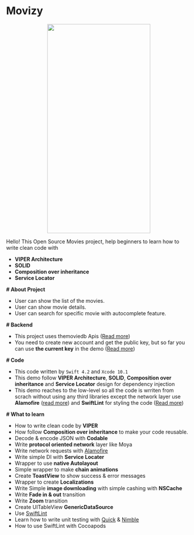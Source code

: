 # Movizy

<p align="center">
    <img src="https://github.com/deda9/Movizy/blob/master/GIF_Image.gif" height="568" width="280">
</p>



Hello!
This Open Source Movies project, help beginners to learn how to write clean code with 
* **VIPER Architecture**
* **SOLID**
* **Composition over inheritance** 
* **Service Locator** 

**# About Project**
- User can show the list of the movies.
- User can show movie details.
- User can search for specific movie with autocomplete feature.

**# Backend** 
- This project uses themoviedb Apis ([Read more](https://developers.themoviedb.org/3/getting-started/introduction))
- You need to create new account and get the public key, but so far you can use **the current key** in the demo ([Read more](https://www.themoviedb.org/settings/api))

**# Code**
- This code written by `Swift 4.2` and `Xcode 10.1`
- This demo follow **VIPER Architecture**, **SOLID**, **Composition over inheritance** and **Service Locator** design for dependency injection
- This demo reaches to the low-level so all the code is wrriten from scrach without using any third libraries except the network layer use **Alamofire** ([read more](https://github.com/Alamofire/Alamofire)) and **SwiftLint** for styling the code ([Read more](https://github.com/realm/SwiftLint))


**# What to learn**
- How to write clean code by **VIPER**
- How follow **Composition over inheritance** to make your code reusable.
- Decode & encode JSON with **Codable**
- Write **protocol oriented network** layer like Moya
- Write network requests with [Alamofire](https://github.com/Alamofire/Alamofire)
- Write simple DI with **Service Locater**
- Wrapper to use **native Autolayout**
- Simple wrapper to make **chain animations**
- Create **ToastView** to show success & error messages
- Wrapper to create **Localizations**
- Write Simple **image downloading** with simple cashing with **NSCache**
- Write **Fade in & out** transition
- Write **Zoom** transition
- Create UITableView **GenericDataSource**
- Use [SwiftLint](https://github.com/realm/SwiftLint)
- Learn how to write unit testing with [Quick](https://github.com/Quick/Quick) & [Nimble](https://github.com/Quick/Nimble)
- How to use SwiftLint with Cocoapods
